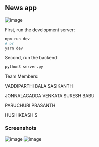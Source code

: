 ## News app

![image](https://user-images.githubusercontent.com/66306004/202858602-0a128609-181b-4c5c-baa3-d9ec3a53f34c.png)


First, run the development server:

```bash
npm run dev
# or
yarn dev
```

Second, run the backend

```bash
python3 server.py
```

Team Members:

VADDIPARTHI BALA SASIKANTH

JONNALAGADDA VENKATA SURESH BABU

PARUCHURI PRASANTH

HUSHIKEASH S

### Screenshots
![image](https://user-images.githubusercontent.com/66306004/202858719-8ee7bd72-129e-4f91-95a2-2f4b30f4be54.png)
![image](https://user-images.githubusercontent.com/66306004/202858746-ad3657cf-c5bd-4605-9f2c-d8ecc448de46.png)



